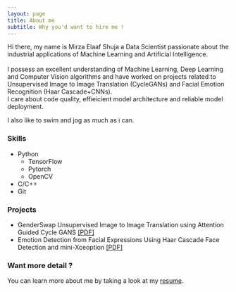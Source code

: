 ```yaml
---
layout: page
title: About me
subtitle: Why you'd want to hire me !
---
```


Hi there, my name is Mirza Elaaf Shuja a Data Scientist passionate about the industrial applications of Machine Learning and Artificial Intelligence.<br><br>
I possess an excellent understanding of Machine Learning, Deep Learning and Computer Vision algorithms and have worked on projects related to Unsupervised Image to Image Translation (CycleGANs) and Facial Emotion Recognition (Haar Cascade+CNNs).<br>
I care about code quality, effieicient model architecture and reliable model deployment.


<p>I also like to swim and jog as much as i can.</p>

### Skills

<ul class="skill-list">
	<li>Python
	<ul class="skill-list">
	<li>TensorFlow</li>
	<li>Pytorch</li>
	<li>OpenCV</li>
	</ul>
	</li>
	<li>C/C++</li>
	<li>Git</li>
</ul>

### Projects

<ul>
	<li>
		GenderSwap Unsupervised Image to Image Translation using Attention Guided Cycle GANS
		<a href="https://elaaf.github.io/archives/GenderSwap_CycleGANs.pdf">[PDF]</a>
	</li>
	<li>
		Emotion Detection from Facial Expressions Using Haar Cascade Face Detection and mini-Xceoption
		<a href="https://elaaf.github.io/archives/FaceEmotion_mini-Xception.pdf">[PDF]</a></li>
</ul>

### Want more detail ?
You can learn more about me by taking a look at my <a href="https://elaaf.github.io/archives/elaaf_shuja_resume.pdf">resume</a>.